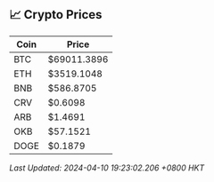 ## 📈 Crypto Prices

| Coin | Price |
| ---- | ----- |
| BTC | $69011.3896 |
| ETH | $3519.1048 |
| BNB | $586.8705 |
| CRV | $0.6098 |
| ARB | $1.4691 |
| OKB | $57.1521 |
| DOGE | $0.1879 |

_Last Updated: 2024-04-10 19:23:02.206 +0800 HKT_
